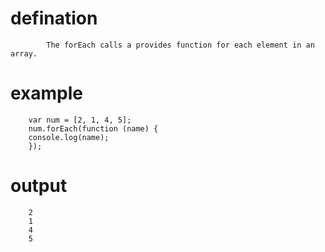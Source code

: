 # defination

            The forEach calls a provides function for each element in an array.

# example

        var num = [2, 1, 4, 5];
        num.forEach(function (name) {
        console.log(name);
        });

# output

        2
        1
        4
        5
